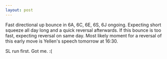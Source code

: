 ```yaml
---
layout: post
---
```


Fast directional up bounce in 6A, 6C, 6E, 6S, 6J ongoing.
Expecting short squeeze all day long and a quick reversal afterwards.
If this bounce is too fast, expecting reversal on same day.
Most likely moment for a reversal of this early move is Yellen's speech tomorrow at 16:30.


SL run first. Got me. :(
